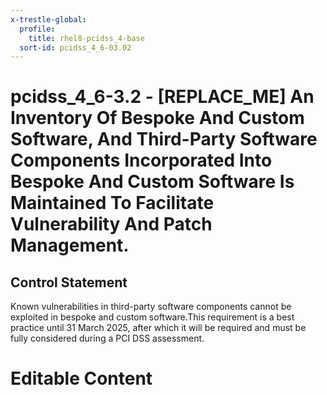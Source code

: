 ```yaml
---
x-trestle-global:
  profile:
    title: rhel8-pcidss_4-base
  sort-id: pcidss_4_6-03.02
---
```


# pcidss_4_6-3.2 - \[REPLACE_ME\] An Inventory Of Bespoke And Custom Software, And Third-Party Software Components Incorporated Into Bespoke And Custom Software Is Maintained To Facilitate Vulnerability And Patch Management.

## Control Statement

Known vulnerabilities in third-party software components cannot be exploited in bespoke
and custom software.This requirement is a best practice until 31 March 2025, after which
it will be required and must be fully considered during a PCI DSS assessment.

# Editable Content

<!-- Make additions and edits below -->
<!-- The above represents the contents of the control as received by the profile, prior to additions. -->
<!-- If the profile makes additions to the control, they will appear below. -->
<!-- The above markdown may not be edited but you may edit the content below, and/or introduce new additions to be made by the profile. -->
<!-- If there is a yaml header at the top, parameter values may be edited. Use --set-parameters to incorporate the changes during assembly. -->
<!-- The content here will then replace what is in the profile for this control, after running profile-assemble. -->
<!-- The current profile has no added parts for this control, but you may add new ones here. -->
<!-- Each addition must have a heading either of the form ## Control my_addition_name -->
<!-- or ## Part a. (where the a. refers to one of the control statement labels.) -->
<!-- "## Control" parts are new parts added after the statement part. -->
<!-- "## Part" parts are new parts added into the top-level statement part with that label. -->
<!-- Subparts may be added with nested hash levels of the form ### My Subpart Name -->
<!-- underneath the parent ## Control or ## Part being added -->
<!-- See https://oscal-compass.github.io/compliance-trestle/tutorials/ssp_profile_catalog_authoring/ssp_profile_catalog_authoring for guidance. -->
